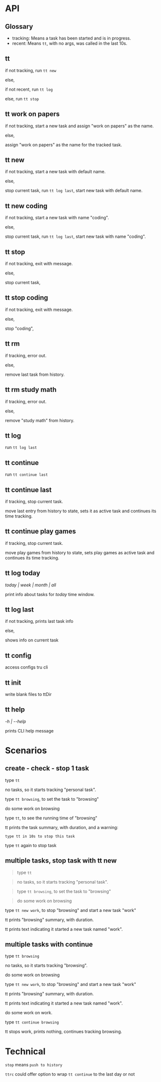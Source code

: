 # API

## Glossary

- tracking: Means a task has been started and is in progress.
- recent: Means `tt`, with no args, was called in the last 10s.

## tt

if not tracking, run `tt new`

else,

if not recent, run `tt log`

else, run `tt stop`

## tt work on papers

if not tracking, start a new task and assign "work on papers" as the name.

else,

assign "work on papers" as the name for the tracked task.

## tt new

if not tracking, start a new task with default name.

else,

stop current task,
run `tt log last`,
start new task with default name.

## tt new coding

if not tracking, start a new task with name "coding".

else,

stop current task,
run `tt log last`,
start new task with name "coding".

## tt stop

if not tracking, exit with message.

else,

stop current task,

## tt stop coding

if not tracking, exit with message.

else,

stop "coding",

## tt rm

if tracking, error out.

else,

remove last task from history.

## tt rm study math

if tracking, error out.

else,

remove "study math" from history.

## tt log

run `tt log last`

## tt continue

run `tt continue last`

## tt continue last

if tracking, stop current task.

move last entry from history to state, sets it as active task and continues its time tracking.

## tt continue play games

if tracking, stop current task.

move play games from history to state, sets play games as active task and continues its time tracking.

## tt log today

_today | week | month | all_

print info about tasks for _today_ time window.

## tt log last

if not tracking, prints last task info

else,

shows info on current task

## tt config

access configs tru cli

## tt init

write blank files to ttDir

## tt help

_-h | --help_

prints CLI help message

# Scenarios

## create - check - stop 1 task

type `tt`

no tasks, so it starts tracking "personal task".

type `tt browsing`, to set the task to "browsing"

do some work on browsing

type `tt`, to see the running time of "browsing"

tt prints the task summary, with duration, and a warning:

`type tt in 10s to stop this task`

type `tt` again to stop task

## multiple tasks, stop task with tt new

>type `tt`

>no tasks, so it starts tracking "personal task".

>type `tt browsing`, to set the task to "browsing"

>do some work on browsing

type `tt new work`, to stop "browsing" and start a new task "work"

tt prints "browsing" summary, with duration.

tt prints text indicating it started a new task named "work".

## multiple tasks with continue

type `tt browsing`

no tasks, so it starts tracking "browsing".

do some work on browsing

type `tt new work`, to stop "browsing" and start a new task "work"

tt prints "browsing" summary, with duration.

tt prints text indicating it started a new task named "work".

do some work on work.

type `tt continue browsing`

tt stops work, prints nothing, continues tracking browsing.

# Technical

`stop` means `push to history`

`ttrc` could offer option to wrap `tt continue` to the last day or not

